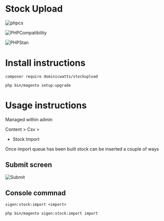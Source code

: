 # Stock Upload # 

![phpcs](https://github.com/DominicWatts/StockUpload/workflows/phpcs/badge.svg)

![PHPCompatibility](https://github.com/DominicWatts/StockUpload/workflows/PHPCompatibility/badge.svg)

![PHPStan](https://github.com/DominicWatts/StockUpload/workflows/PHPStan/badge.svg)

# Install instructions #

`composer require dominicwatts/stockupload`

`php bin/magento setup:upgrade`

# Usage instructions #

Managed within admin

Content > Csv >
  - Stock Import

Once import queue has been built stock can be inserted a couple of ways

## Submit screen ##

![Submit](https://i.snipboard.io/oadeSf.jpg)

## Console commnad ## 

`xigen:stock:import <import>`

`php bin/magento xigen:stock:import import`